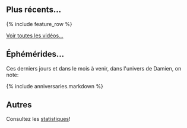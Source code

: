 ## Plus récents...

{% include feature_row %}

[Voir toutes les vidéos...](/categories)

## Éphémérides...

Ces derniers jours et dans le mois à venir, dans l'univers de Damien, on note:

{% include anniversaries.markdown %}

## Autres

Consultez les [statistiques](/stats)!
